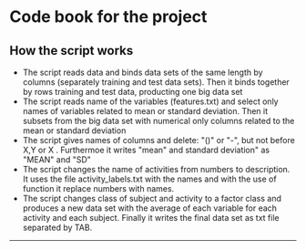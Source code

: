 Code book for the project
===================

## How the script works

- The script reads data and binds data sets of the same length by columns (separately training and test data sets). Then it binds together by rows training and test data, producting one big data set
- The script reads name of the variables (features.txt) and select only names of variables related to mean or standard deviation. Then it subsets from the big data set with numerical only columns related to the mean or standard deviation
- The script gives names of columns and delete: "()" or "-", but not before X,Y or X  . Furthermoe it writes "mean" and standard deviation" as "MEAN" and "SD"
- The script changes the name of activities from numbers to description. It uses the file activity_labels.txt with the names and with the use of function it replace numbers with names.
- The script changes class of subject and activity to a factor class and produces a new data set with the average of each variable for each activity and each subject. Finally it writes the final data set as txt file separated by TAB.
***
